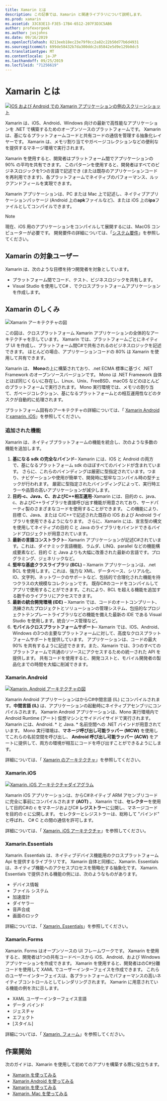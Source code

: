```yaml
---
title: Xamarin とは
description: この記事では、Xamarin と関連ライブラリについて説明します。
ms.prod: xamarin
ms.assetid: 33C83E13-F3E5-17B4-6512-207F3D3C5AB6
author: profexorgeek
ms.author: jusjohns
ms.date: 09/16/2019
ms.openlocfilehash: 8213eeb18ec23e79f0cc2a82c22b50d77b6d4931
ms.sourcegitcommit: 699de58432b7da300ddc2c85842e5d9e129b0dc5
ms.translationtype: MT
ms.contentlocale: ja-JP
ms.lasthandoff: 09/25/2019
ms.locfileid: "71256619"
---
```

# <a name="what-is-xamarin"></a>Xamarin とは

[![IOS および Android での Xamarin アプリケーションの例のスクリーンショット](what-is-xamarin-images/xamarin-app-cropped.png)](what-is-xamarin-images/xamarin-app.png#lightbox)

Xamarin は、iOS、Android、Windows 向けの最新で高性能なアプリケーションを .NET で構築するためのオープンソースのプラットフォームです。 Xamarin は、基になるプラットフォームコードと共有コードの通信を管理する抽象化レイヤーです。 Xamarin は、メモリ割り当てやガベージコレクションなどの便利なを提供するマネージ環境で実行されます。

Xamarin を使用すると、開発者はプラットフォーム間でアプリケーションの 90% の平均を共有できます。 このパターンを使用すると、開発者はすべてのビジネスロジックを1つの言語で記述でき (または既存のアプリケーションコードを再利用できます)、各プラットフォームでネイティブのパフォーマンス、ルックアンドフィールを実現できます。

Xamarin アプリケーションは、PC または Mac 上で記述し、ネイティブアプリケーションパッケージ (Android 上の**apk**ファイルなど)、または iOS 上の**ipa**ファイルとしてコンパイルできます。

> [!NOTE]
> 現在、iOS 用のアプリケーションをコンパイルして展開するには、MacOS コンピューターが必要です。 開発要件の詳細については、「[システム要件](~/cross-platform/get-started/requirements.md#macos-requirements)」を参照してください。

## <a name="who-xamarin-is-for"></a>Xamarin の対象ユーザー

Xamarin は、次のような目標を持つ開発者を対象としています。

- プラットフォーム間でコード、テスト、ビジネスロジックを共有します。
- Visual Studio を使用してC# 、でクロスプラットフォームアプリケーションを作成します。

## <a name="how-xamarin-works"></a>Xamarin のしくみ

![Xamarin アーキテクチャの図](what-is-xamarin-images/xamarin-architecture.png)

この図は、クロスプラットフォーム Xamarin アプリケーションの全体的なアーキテクチャを示しています。 Xamarin では、プラットフォームごとにネイティブ UI を作成し、プラットフォーム間C#で共有されるのビジネスロジックを記述できます。 ほとんどの場合、アプリケーションコードの 80% は Xamarin を使用して共有できます。

Xamarin は、 **Mono**の上に構築されており、.net ECMA 標準に基づく .NET Framework のオープンソースバージョンです。 Mono は .NET Framework 自体とほぼ同じくらいに存在し、Linux、Unix、FreeBSD、macOS などのほとんどのプラットフォームで実行されます。 Mono 実行環境では、メモリの割り当て、ガベージコレクション、基になるプラットフォームとの相互運用性などのタスクが自動的に処理されます。

プラットフォーム固有のアーキテクチャの詳細については、「 [Xamarin Android](#xamarinandroid)と[xamarin. iOS](#xamarinios)」を参照してください。

### <a name="added-features"></a>追加された機能

Xamarin は、ネイティブプラットフォームの機能を統合し、次のような多数の機能を追加します。

1. **基になる sdk の完全なバインド**– Xamarin には、IOS と Android の両方で、基になるプラットフォーム sdk のほぼすべてのバインドが含まれています。 さらに、これらのバインディングは厳密に型指定されています。つまり、ナビゲーションや使用が簡単で、開発時に堅牢なコンパイル時の型チェックが行われます。 厳密に型指定されたバインディングによって、実行時エラーや品質の高いアプリケーションが減少します。
1. **目的-c、Java、C、およびC++相互運用**-Xamarin には、目的の c、java、c、およびC++ライブラリを直接呼び出す機能が用意されており、サードパーティ製のさまざまなコードを使用することができます。 この機能により、目標 C、Java、または C/C++で記述された既存の IOS および Android ライブラリを使用できるようになります。 さらに、Xamarin には、宣言型の構文を使用してネイティブの目的 C と Java のライブラリをバインドできるバインドプロジェクトが用意されています。
1. **最新の言語コンストラクト**– Xamarin アプリケーションが記述C#されています。これは、ダイナミック言語機能、ラムダ、LINQ、parallel などの機能構成要素など、目的 C と Java よりも大幅に改善された最新の言語です。プログラミング、ジェネリックなど。
1. **堅牢な基底クラスライブラリ (BCL)** – Xamarin アプリケーションは、.net BCL を使用します。これは、強力な XML、データベース、シリアル化、IO、文字列、ネットワークのサポートなど、包括的で合理化された機能を持つクラスの大規模なコレクションです。 既存C#のコードをコンパイルしてアプリで使用することができます。これにより、BCL を超える機能を追加する数千のライブラリにアクセスできます。
1. **最新の統合開発環境 (IDE)** – Xamarin では、コードのオートコンプリート、洗練されたプロジェクトとソリューションの管理システム、包括的なプロジェクトテンプレートライブラリなどの機能を備えた最新の IDE である Visual Studio を使用します。統合ソース管理など。
1. **モバイルクロスプラットフォームサポート**– Xamarin では、IOS、Android、Windows の3つの主要なプラットフォームに対して、高度なクロスプラットフォームサポートを提供しています。 アプリケーションは、コードの最大 90% を共有するように記述できます。また、Xamarin では、3つのすべてのプラットフォームで共通のリソースにアクセスするための統一された API を提供します。 共有コードを使用すると、開発コストと、モバイル開発者の製品化までの時間を大幅に削減できます。

### <a name="xamarinandroid"></a>Xamarin.Android

[![Xamarin. Android アーキテクチャの図](what-is-xamarin-images/android-architecture-cropped.png)](what-is-xamarin-images/android-architecture.png#lightbox)

Xamarin Android アプリケーションはからC#中間言語 (IL) にコンパイルされます。**中間言語 (IL)** は、アプリケーションの起動時にネイティブアセンブリにコンパイルされます。 Xamarin Android アプリケーションは、Mono 実行環境内で Android Runtime (アート) 仮想マシンとサイドバイサイドで実行されます。 Xamarin には、Android. * と Java. * 名前空間への .NET バインドが用意されています。 Mono 実行環境は、**マネージ呼び出し可能ラッパー (MCW)** を使用してこれらの名前空間を呼び出し、 **Android 呼び出し可能ラッパー (ACW)** をアートに提供して、両方の環境が相互にコードを呼び出すことができるようにします。

詳細については、「 [Xamarin のアーキテクチャ](~/android/internals/architecture.md)」を参照してください。

### <a name="xamarinios"></a>Xamarin.iOS

[![Xamarin. iOS アーキテクチャダイアグラム](what-is-xamarin-images/ios-architecture-cropped.png)](what-is-xamarin-images/ios-architecture.png#lightbox)

Xamarin iOS アプリケーションは、からC#ネイティブ ARM アセンブリコードに完全に事前にコンパイルされます **(AOT)** 。 Xamarin では、**セレクター**を使用して目的C#の c をマネージおよびC# **レジストラー**に公開し、マネージコードを目的の c に公開します。 セレクターとレジストラーは、総称して "バインド" と呼ばれ、 C# C との間の通信を許可します。

詳細については、「 [Xamarin. iOS アーキテクチャ](~/ios/internals/architecture.md)」を参照してください。

### <a name="xamarinessentials"></a>Xamarin.Essentials

Xamarin. Essentials は、ネイティブデバイス機能用のクロスプラットフォーム Api を提供するライブラリです。 Xamarin 自体と同様に、Xamarin. Essentials は、ネイティブ機能へのアクセスプロセスを簡略化する抽象化です。 Xamarin. Essentials で提供される機能の例には、次のようなものがあります。

- デバイス情報
- ファイル システム
- 加速度計
- ダイヤラー
- 音声合成
- 画面のロック

詳細については、「 [Xamarin. Essentials](~/essentials/index.md)」を参照してください。

### <a name="xamarinforms"></a>Xamarin.Forms

Xamarin. Forms はオープンソースの UI フレームワークです。 Xamarin を使用すると、開発者は1つの共有コードベースから iOS、Android、および Windows アプリケーションを作成できます。 Xamarin を使用すると、開発者はのC#分離コードを使用して XAML でユーザーインターフェイスを作成できます。 これらのユーザーインターフェイスは、各プラットフォームでパフォーマンスの高いネイティブコントロールとしてレンダリングされます。 Xamarin に用意されている機能の例を次に示します。

- XAML ユーザーインターフェイス言語
- データ バインド
- ジェスチャ
- エフェクト
- [スタイル]

詳細については、「 [Xamarin. フォーム](~/xamarin-forms/index.yml)」を参照してください。

## <a name="get-started"></a>作業開始

次のガイドは、Xamarin を使用して初めてのアプリを構築する際に役立ちます。

- [Xamarin を使ってみる](~/xamarin-forms/index.yml)
- [Xamarin Android を使ってみる](~/android/index.yml)
- [Xamarin を使ってみる](~/ios/index.yml)
- [Xamarin. Mac を使ってみる](~/mac/index.yml)
